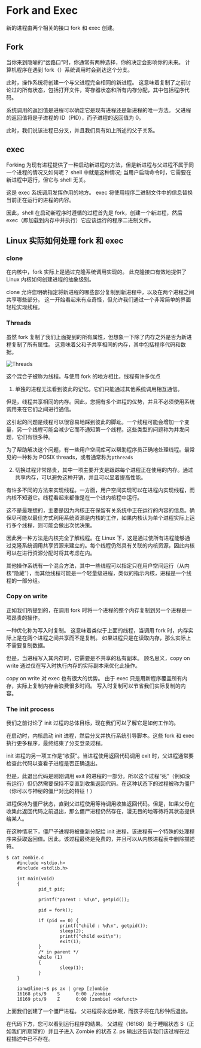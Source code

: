 # Fork and Exec

新的进程由两个相关的接口 fork 和 exec 创建。

## Fork

当你来到隐喻的“岔路口”时，你通常有两种选择，你的决定会影响你的未来。 计算机程序在遇到 fork（）系统调用时会到达这个分支。

此时，操作系统将创建一个与父进程完全相同的新进程。 这意味着复制了之前讨论过的所有状态，包括打开文件，寄存器状态和所有内存分配，其中包括程序代码。

系统调用的返回值是进程可以确定它是现有进程还是新进程的唯一方法。 父进程的返回值将是子进程的 ID（PID），而子进程的返回值为 0。

此时，我们说该进程已分叉，并且我们具有如上所述的父子关系。

## exec

Forking 为现有进程提供了一种启动新进程的方法，但是新进程与父进程不属于同一个进程的情况又如何呢？ shell 中就是这种情况; 当用户启动命令时，它需要在新进程中运行，但它与 shell 无关。

这是 exec 系统调用发挥作用的地方。 exec 将使用程序二进制文件中的信息替换当前正在运行的进程的内容。

因此，shell 在启动新程序时遵循的过程首先是 fork，创建一个新进程，然后 exec（即加载到内存中并执行）它应该运行的程序二进制文件。

## Linux 实际如何处理 fork 和 exec

### clone

在内核中，fork 实际上是通过克隆系统调用实现的。 此克隆接口有效地提供了 Linux 内核如何创建进程的抽象级别。

clone 允许您明确指定将新进程的哪些部分复制到新进程中，以及在两个进程之间共享哪些部分。 这一开始看起来有点奇怪，但允许我们通过一个非常简单的界面轻松实现线程。

### Threads

虽然 fork 复制了我们上面提到的所有属性，但想象一下除了内存之外是否为新进程复制了所有属性。 这意味着父和子共享相同的内存，其中包括程序代码和数据。

![Threads](http://www.bottomupcs.com/chapter04/figures/threads.png)

这个混合子被称为线程。与使用 fork 的地方相比，线程有许多优点

1. 单独的进程无法看到彼此的记忆。它们只能通过其他系统调用相互通信。

但是，线程共享相同的内存。因此，您拥有多个进程的优势，并且不必须使用系统调用来在它们之间进行通信。

这引起的问题是线程可以很容易地踩到彼此的脚趾。一个线程可能会增加一个变量，另一个线程可能会减少它而不通知第一个线程。这些类型的问题称为并发问题，它们有很多种。

为了帮助解决这个问题，有一些用户空间库可以帮助程序员正确地处理线程。最常见的一种称为 POSIX threads，或者通常称为`pthreads`

2. 切换过程非常昂贵，其中一项主要开支是跟踪每个进程正在使用的内存。通过共享内存，可以避免这种开销，并且可以显着提高性能。

有许多不同的方法来实现线程。一方面，用户空间实现可以在进程内实现线程，而内核不知道它。线程看起来都像是在一个进内核程中运行。

这不是最理想的，主要是因为内核正在保留有关系统中正在运行的内容的信息。确保尽可能以最佳方式利用系统资源是内核的工作，如果内核认为单个进程实际上运行多个线程，则可能会做出次优决策。

因此另一种方法是内核完全了解线程。在 Linux 下，这是通过使所有进程能够通过克隆系统调用共享资源来建立的。每个线程仍然具有关联的内核资源，因此内核可以在进行资源分配时将其考虑在内。

其他操作系统有一个混合方法，其中一些线程可以指定只在用户空间运行（从内核“隐藏”），而其他线程可能是一个轻量级进程，类似的指示内核，进程是一个线程的一部分组。

### Copy on write

正如我们所提到的，在调用 fork 时将一个进程的整个内存复制到另一个进程是一项昂贵的操作。

一种优化称为写入时复制。 这意味着类似于上面的线程，当调用 fork 时，内存实际上是在两个进程之间共享而不是复制。 如果进程只是在读取内存，那么实际上不需要复制数据。

但是，当进程写入其内存时，它需要是不共享的私有副本。 顾名思义，copy on write 通过仅在写入时执行内存的实际副本来优化此操作。

copy on write 对 exec 也有很大的优势。 由于 exec 只是用新程序覆盖所有内存，实际上复制内存会浪费很多时间。 写入时复制可以节省我们实际复制的内容。

### The init process

我们之前讨论了 init 过程的总体目标，现在我们可以了解它是如何工作的。

在启动时，内核启动 init 进程，然后分叉并执行系统引导脚本。这些 fork 和 exec 执行更多程序，最终结束了分支登录过程。

init 进程的另一项工作是“收获”。当进程使用返回代码调用 exit 时，父进程通常要检查此代码以查看子进程是否正确退出。

但是，此退出代码是刚刚调用 exit 的进程的一部分。所以这个过程“死”（例如没有运行）但仍然需要保持不变直到收集返回代码。在这种状态下的过程被称为僵尸（你可以与神秘的僵尸对比的特征！）

进程保持为僵尸状态，直到父进程使用等待调用收集返回代码。但是，如果父母在收集此返回代码之前退出，那么僵尸进程仍然存在，漫无目的地等待将其状态提供给某人。

在这种情况下，僵尸子进程将被重新分配给 init 进程，该进程有一个特殊的处理程序来获取返回值。因此，该过程最终是免费的，并且可以从内核进程表中删除描述符。

```
$ cat zombie.c
    #include <stdio.h>
    #include <stdlib.h>

    int main(void)
    {
            pid_t pid;

            printf("parent : %d\n", getpid());

            pid = fork();

            if (pid == 0) {
                    printf("child : %d\n", getpid());
                    sleep(2);
                    printf("child exit\n");
                    exit(1);
            }
            /* in parent */
            while (1)
            {
                    sleep(1);
            }
    }

    ianw@lime:~$ ps ax | grep [z]ombie
    16168 pts/9    S      0:00 ./zombie
    16169 pts/9    Z      0:00 [zombie] <defunct>
```

上面我们创建了一个僵尸进程。 父进程将永远休眠，而孩子将在几秒钟后退出。

在代码下方，您可以看到运行程序的结果。 父进程（16168）处于睡眠状态 S（正如我们所期望的）并且子进入 Zombie 的状态 Z. ps 输出还告诉我们该过程在过程描述中已不存在。
